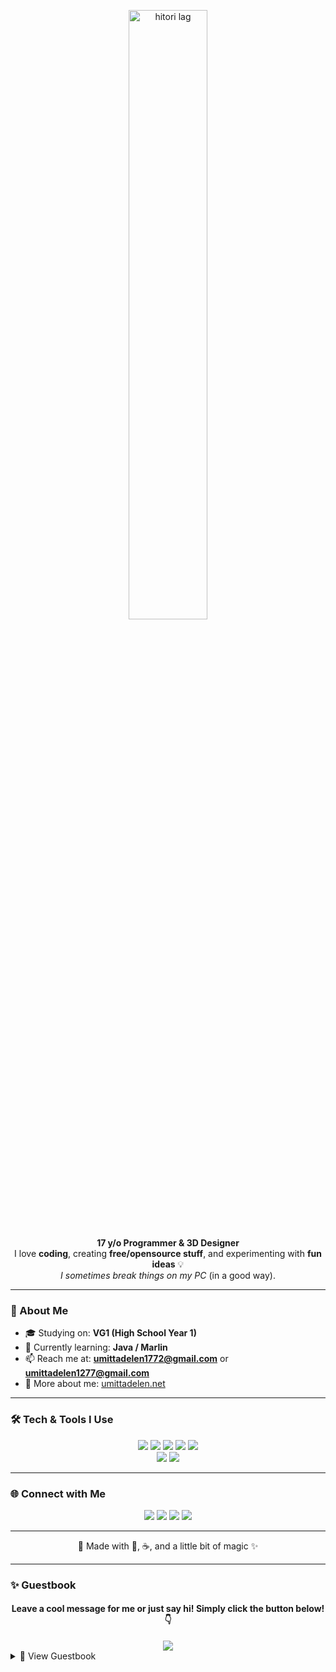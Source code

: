 <p align="center">
  <img src="https://raw.githubusercontent.com/umittadelen/umittadelen/main/hitori.gif" alt="hitori lag" width="50%">
</p>

<p align="center">
  <b>17 y/o Programmer & 3D Designer</b><br>
  I love <b>coding</b>, creating <b>free/opensource stuff</b>, and experimenting with <b>fun ideas</b> 💡<br>
  <i>I sometimes break things on my PC</i> (in a good way).
</p>

---

### 🌱 About Me
- 🎓 Studying on: **VG1 (High School Year 1)**
- 📖 Currently learning: **Java / Marlin**  
- 📫 Reach me at: **umittadelen1772@gmail.com** or **umittadelen1277@gmail.com**  
- 📄 More about me: [umittadelen.net](https://umittadelen.net)  

---

### 🛠 Tech & Tools I Use
<p align="center">
  <img src="https://img.shields.io/badge/JavaScript-FFD580?style=for-the-badge&logo=javascript&logoColor=white&labelColor=black">
  <img src="https://img.shields.io/badge/Python-FFB6C1?style=for-the-badge&logo=python&logoColor=white&labelColor=black">
  <img src="https://img.shields.io/badge/Java-87CEEB?style=for-the-badge&logo=openjdk&logoColor=white&labelColor=black">
  <img src="https://img.shields.io/badge/HTML5-F7A7A6?style=for-the-badge&logo=html5&logoColor=white&labelColor=black">
  <img src="https://img.shields.io/badge/CSS3-9AC0FF?style=for-the-badge&logo=css&logoColor=white&labelColor=black"><br>
  <img src="https://img.shields.io/badge/Blender-FFDAC1?style=for-the-badge&logo=blender&logoColor=white&labelColor=black">
  <img src="https://img.shields.io/badge/Arduino-C1FFD7?style=for-the-badge&logo=arduino&logoColor=white&labelColor=black">
</p>

---

### 🌐 Connect with Me
<p align="center">
  <a href="https://twitter.com/umittadelenmc"><img src="https://img.shields.io/badge/Twitter-1DA1F2?style=for-the-badge&logo=x&logoColor=white&labelColor=black"></a>
  <a href="https://www.linkedin.com/in/umit-tasdelen"><img src="https://img.shields.io/badge/LinkedIn-0077B5?style=for-the-badge&logoColor=white&labelColor=black"></a>
  <a href="https://instagram.com/umittadelen"><img src="https://img.shields.io/badge/Instagram-E4405F?style=for-the-badge&logo=instagram&logoColor=white&labelColor=black"></a>
  <a href="https://www.youtube.com/@umittadelen"><img src="https://img.shields.io/badge/YouTube-FF0000?style=for-the-badge&logo=youtube&logoColor=white&labelColor=black"></a>
</p>

---

<p align="center">
  🌸 Made with 💖, ☕, and a little bit of magic ✨
</p>

---

### ✨ Guestbook
<div align="center">
  <h4>Leave a cool message for me or just say hi! Simply click the button below! 👇</h4>
  <a href="https://github.com/umittadelen/umittadelen/issues/new?template=guestbook-entry.yml&title=Add+Guestbook+Entry">
    <img src="https://img.shields.io/badge/Sign_My_Guestbook-FFB6C1?style=for-the-badge&logoColor=white&labelColor=black"/>
  </a>
</div>

<details max-height="400px">
<summary>📖 View Guestbook</summary>

<!-- GUESTBOOK-LIST:START -->

| From | Message |
|------|---------|
| 📝 | Be the first to sign! |

<!-- GUESTBOOK-LIST:END -->

</details>
